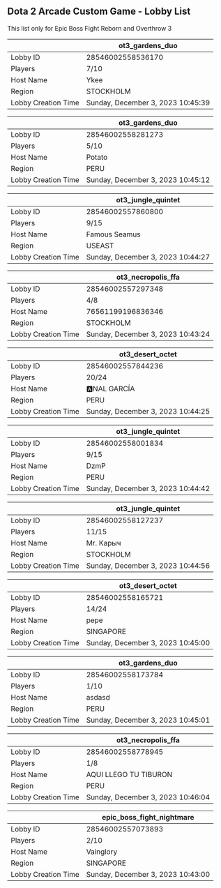 ## Dota 2 Arcade Custom Game - Lobby List

This list only for Epic Boss Fight Reborn and Overthrow 3

|  | ot3_gardens_duo |
| ------ | ------ |
| Lobby ID | 28546002558536170 |
| Players | 7/10 |
| Host Name | Ykee |
| Region | STOCKHOLM |
| Lobby Creation Time | Sunday, December 3, 2023 10:45:39 |


|  | ot3_gardens_duo |
| ------ | ------ |
| Lobby ID | 28546002558281273 |
| Players | 5/10 |
| Host Name | Potato |
| Region | PERU |
| Lobby Creation Time | Sunday, December 3, 2023 10:45:12 |


|  | ot3_jungle_quintet |
| ------ | ------ |
| Lobby ID | 28546002557860800 |
| Players | 9/15 |
| Host Name | Famous Seamus |
| Region | USEAST |
| Lobby Creation Time | Sunday, December 3, 2023 10:44:27 |


|  | ot3_necropolis_ffa |
| ------ | ------ |
| Lobby ID | 28546002557297348 |
| Players | 4/8 |
| Host Name | 76561199196836346 |
| Region | STOCKHOLM |
| Lobby Creation Time | Sunday, December 3, 2023 10:43:24 |


|  | ot3_desert_octet |
| ------ | ------ |
| Lobby ID | 28546002557844236 |
| Players | 20/24 |
| Host Name | 🅰NAL GARCÍA |
| Region | PERU |
| Lobby Creation Time | Sunday, December 3, 2023 10:44:25 |


|  | ot3_jungle_quintet |
| ------ | ------ |
| Lobby ID | 28546002558001834 |
| Players | 9/15 |
| Host Name | DzmP |
| Region | PERU |
| Lobby Creation Time | Sunday, December 3, 2023 10:44:42 |


|  | ot3_jungle_quintet |
| ------ | ------ |
| Lobby ID | 28546002558127237 |
| Players | 11/15 |
| Host Name | Mr. Карыч |
| Region | STOCKHOLM |
| Lobby Creation Time | Sunday, December 3, 2023 10:44:56 |


|  | ot3_desert_octet |
| ------ | ------ |
| Lobby ID | 28546002558165721 |
| Players | 14/24 |
| Host Name | pepe |
| Region | SINGAPORE |
| Lobby Creation Time | Sunday, December 3, 2023 10:45:00 |


|  | ot3_gardens_duo |
| ------ | ------ |
| Lobby ID | 28546002558173784 |
| Players | 1/10 |
| Host Name | asdasd |
| Region | PERU |
| Lobby Creation Time | Sunday, December 3, 2023 10:45:01 |


|  | ot3_necropolis_ffa |
| ------ | ------ |
| Lobby ID | 28546002558778945 |
| Players | 1/8 |
| Host Name | AQUI LLEGO TU TIBURON |
| Region | PERU |
| Lobby Creation Time | Sunday, December 3, 2023 10:46:04 |


|  | epic_boss_fight_nightmare |
| ------ | ------ |
| Lobby ID | 28546002557073893 |
| Players | 2/10 |
| Host Name | Vainglory |
| Region | SINGAPORE |
| Lobby Creation Time | Sunday, December 3, 2023 10:43:00 |


